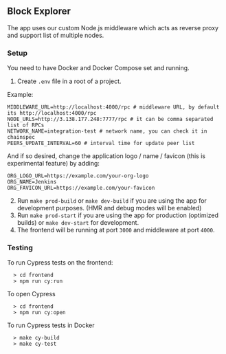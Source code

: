 ## Block Explorer

The app uses our custom Node.js middleware which acts as reverse proxy and support list of multiple nodes.

### Setup

You need to have Docker and Docker Compose set and running.

1. Create `.env` file in a root of a project.

Example:
```
MIDDLEWARE_URL=http://localhost:4000/rpc # middleware URL, by default its http://localhost:4000/rpc
NODE_URLS=http://3.138.177.248:7777/rpc # it can be comma separated list of RPCs
NETWORK_NAME=integration-test # network name, you can check it in chainspec
PEERS_UPDATE_INTERVAL=60 # interval time for update peer list
```

And if so desired, change the application logo / name / favicon (this is experimental feature) by adding:

```
ORG_LOGO_URL=https://example.com/your-org-logo
ORG_NAME=Jenkins
ORG_FAVICON_URL=https://example.com/your-favicon
```

2. Run `make prod-build` or `make dev-build` if you are using the app for development purposes. (HMR and debug modes will be enabled)
3. Run `make prod-start` if you are using the app for production (optimized builds) or `make dev-start` for development. 
4. The frontend will be running at port `3000` and middleware at port `4000`.

### Testing
To run Cypress tests on the frontend:
```
  > cd frontend
  > npm run cy:run
```

To open Cypress
```
  > cd frontend
  > npm run cy:open
```

To run Cypress tests in Docker
```
  > make cy-build
  > make cy-test
```
